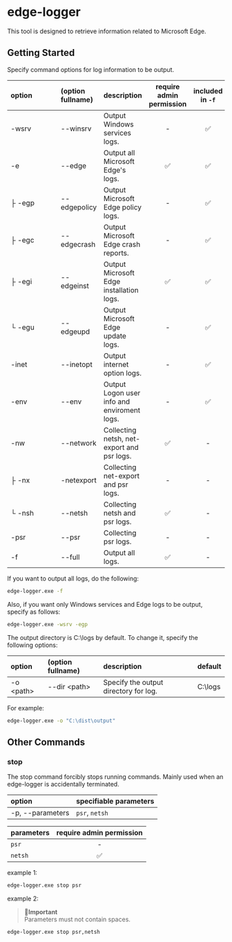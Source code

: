 # edge-logger

This tool is designed to retrieve information related to Microsoft Edge.

## Getting Started

Specify command options for log information to be output.

| <span style="display: inline-block; width:100px">option</span> | (option fullname) | description | require admin permission | included in `-f` |
| :-- | :-- | :-- | :--: | :--: |
| -wsrv | --winsrv | Output Windows services logs. | - | ✅ |
| -e | --edge | Output all Microsoft Edge's logs. | ✅ | ✅ |
| ├ -egp | --edgepolicy | Output Microsoft Edge policy logs. | - | ✅ |
| ├ -egc | --edgecrash | Output Microsoft Edge crash reports. | - | ✅ |
| ├ -egi | --edgeinst | Output Microsoft Edge installation logs. | ✅ | ✅ |
| └ -egu | --edgeupd | Output Microsoft Edge update logs. | - | ✅ |
| -inet | --inetopt | Output internet option logs. | - | ✅ |
| -env | --env | Output Logon user info and enviroment logs. | - | ✅ |
| -nw | --network | Collecting netsh, net-export and psr logs. | ✅ | - |
| ├ -nx | -netexport | Collecting net-export and psr logs. | - | - |
| └ -nsh | --netsh | Collecting netsh and psr logs. | ✅ | - |
| -psr | --psr | Collecting psr logs. | - | - |
| -f | --full | Output all logs. | ✅ | - |

If you want to output all logs, do the following:

```cmd
edge-logger.exe -f
```

Also, if you want only Windows services and Edge logs to be output, specify as follows:
```cmd
edge-logger.exe -wsrv -egp
```

The output directory is C:\logs by default.
To change it, specify the following options:

| option | (option fullname) | description | default |
| :-- | :-- | :-- | :-- |
| -o &lt;path&gt; | --dir &lt;path&gt; | Specify the output directory for log. | C:\logs |

For example:

```cmd
edge-logger.exe -o "C:\dist\output"
```

## Other Commands

### stop
The stop command forcibly stops running commands.
Mainly used when an edge-logger is accidentally terminated.

| option | specifiable parameters |
| :-- | :-- |
| -p, --parameters | `psr`, `netsh` |

| parameters | require admin permission |
| :-- | :--: |
| `psr` | - |
| `netsh` | ✅ |

example 1:
```cmd
edge-logger.exe stop psr
```

example 2:
> **🚩Important**<br>
> Parameters must not contain spaces.
```cmd
edge-logger.exe stop psr,netsh
```